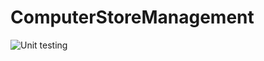 # ComputerStoreManagement



![Unit testing](https://github.com/stepin104553/ComputerStoreManagement/workflows/Unit%20testing/badge.svg)
